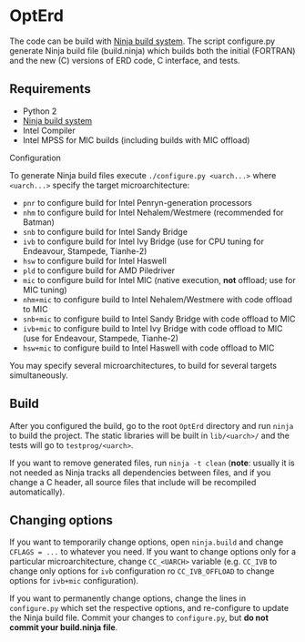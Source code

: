 OptErd
======

The code can be build with [Ninja build system](http://martine.github.io/ninja/). The script configure.py generate Ninja build file (build.ninja) which builds both the initial (FORTRAN) and the new (C) versions of ERD code, C interface, and tests.

Requirements
------------

* Python 2
* [Ninja build system](http://martine.github.io/ninja/)
* Intel Compiler
* Intel MPSS for MIC builds (including builds with MIC offload)

Configuration

To generate Ninja build files execute `./configure.py <uarch...>` where `<uarch...>` specify the target microarchitecture:

* `pnr` to configure build for Intel Penryn-generation processors
* `nhm` to configure build for Intel Nehalem/Westmere (recommended for Batman)
* `snb` to configure build for Intel Sandy Bridge
* `ivb` to configure build for Intel Ivy Bridge (use for CPU tuning for Endeavour, Stampede, Tianhe-2)
* `hsw` to configure build for Intel Haswell
* `pld` to configure build for AMD Piledriver
* `mic` to configure build for Intel MIC (native execution, **not** offload; use for MIC tuning)
* `nhm+mic` to configure build to Intel Nehalem/Westmere with code offload to MIC
* `snb+mic` to configure build to Intel Sandy Bridge with code offload to MIC
* `ivb+mic` to configure build to Intel Ivy Bridge with code offload to MIC (use for Endeavour, Stampede, Tianhe-2)
* `hsw+mic` to configure build to Intel Haswell with code offload to MIC

You may specify several microarchitectures, to build for several targets simultaneously.

Build
-----

After you configured the build, go to the root `OptErd` directory and run `ninja` to build the project. The static libraries will be built in `lib/<uarch>/` and the tests will go to `testprog/<uarch>`.

If you want to remove generated files, run `ninja -t clean` (**note**: usually it is not needed as Ninja tracks all dependencies between files, and if you change a C header, all source files that include will be recompiled automatically).

Changing options
----------------

If you want to temporarily change options, open `ninja.build` and change `CFLAGS = ...` to whatever you need. If you want to change options only for a particular microarchitecture, change `CC_<UARCH>` variable (e.g. `CC_IVB` to change only options for `ivb` configuration ro `CC_IVB_OFFLOAD` to change options for `ivb+mic` configuration).

If you want to permanently change options, change the lines in `configure.py` which set the respective options, and re-configure to update the Ninja build file. Commit your changes to `configure.py`,  but **do not commit your build.ninja file**.
